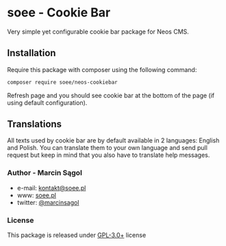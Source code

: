 # soee - Cookie Bar

Very simple yet configurable cookie bar package for Neos CMS. 

## Installation 

Require this package with composer using the following command:

```bash
composer require soee/neos-cookiebar
```

Refresh page and you should see cookie bar at the bottom of the page (if using default configuration). 

## Translations

All texts used by cookie bar are by default available in 2 languages: English and Polish. 
You can translate them to your own language and send pull request but keep in mind that
you also have to translate help messages.

### Author - Marcin Sągol 
- e-mail: kontakt@soee.pl
- www: [soee.pl](soee.pl)
- twitter: [@marcinsagol](https://twitter.com/marcinsagol)

### License

This package is released under [GPL-3.0+](http://www.gnu.org/licenses/gpl-3.0.en.html) license